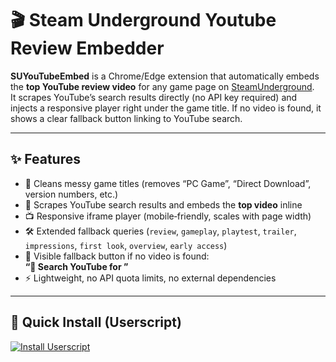 # 🎬 Steam Underground Youtube Review Embedder

**SUYouTubeEmbed** is a Chrome/Edge extension that automatically embeds the **top YouTube review video** for any game page on [SteamUnderground](https://steamunderground.net).  
It scrapes YouTube’s search results directly (no API key required) and injects a responsive player right under the game title. If no video is found, it shows a clear fallback button linking to YouTube search.

---

## ✨ Features
- 🔎 Cleans messy game titles (removes “PC Game”, “Direct Download”, version numbers, etc.)
- 🎥 Scrapes YouTube search results and embeds the **top video** inline
- 📺 Responsive iframe player (mobile‑friendly, scales with page width)
- 🛠️ Extended fallback queries (`review`, `gameplay`, `playtest`, `trailer`, `impressions`, `first look`, `overview`, `early access`)
- 🚨 Visible fallback button if no video is found:  
  **“🔎 Search YouTube for <Game Title>”**
- ⚡ Lightweight, no API quota limits, no external dependencies

---

## 🚀 Quick Install (Userscript)

[![Install Userscript](https://img.shields.io/badge/Install-Userscript-blue)](https://github.com/Callmesnake5561/SUYouTubeEmbed/raw/main/SUYouTubeEmbed.user.js)
